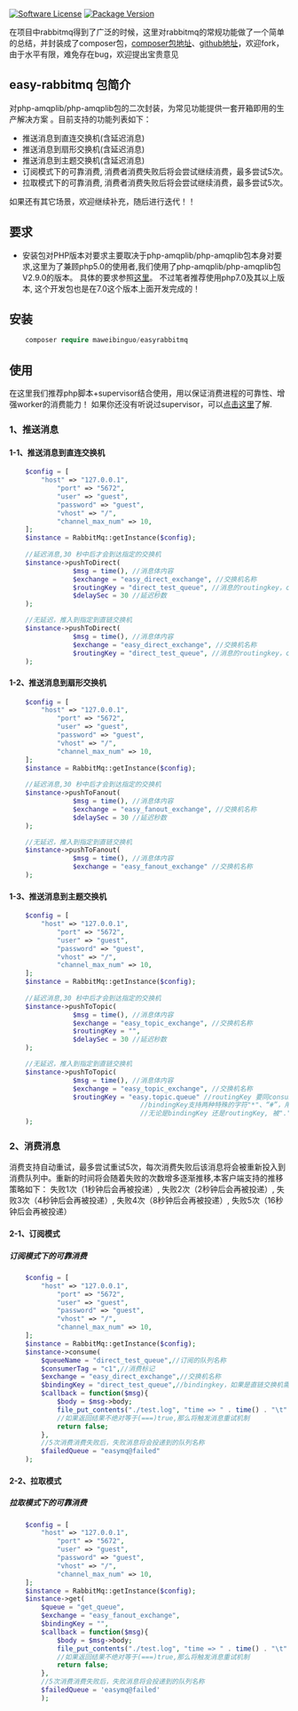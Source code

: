 [![Software License][ico-license]](LICENSE)
[![Package Version][package-version]](VERSION)

在项目中rabbitmq得到了广泛的时候，这里对rabbitmq的常规功能做了一个简单的总结，并封装成了composer包，[composer包地址](https://packagist.org/packages/maweibinguo/easyrabbitmq)、[github地址](https://github.com/maweibinguo/easyrabbitmq)，欢迎fork，由于水平有限，难免存在bug，欢迎提出宝贵意见

## easy-rabbitmq 包简介 ##
对php-amqplib/php-amqplib包的二次封装，为常见功能提供一套开箱即用的生产解决方案
。目前支持的功能列表如下：
* 推送消息到直连交换机(含延迟消息)
* 推送消息到扇形交换机(含延迟消息)
* 推送消息到主题交换机(含延迟消息)
* 订阅模式下的可靠消费, 消费者消费失败后将会尝试继续消费，最多尝试5次。
* 拉取模式下的可靠消费, 消费者消费失败后将会尝试继续消费，最多尝试5次。

如果还有其它场景，欢迎继续补充，随后进行迭代！！

## 要求
* 安装包对PHP版本对要求主要取决于php-amqplib/php-amqplib包本身对要求,这里为了兼顾php5.0的使用者,我们使用了php-amqplib/php-amqplib包V2.9.0的版本。
具体的要求参照[这里](https://packagist.org/packages/php-amqplib/php-amqplib#v2.9.0)。
不过笔者推荐使用php7.0及其以上版本, 这个开发包也是在7.0这个版本上面开发完成的！

## 安装
```php
	composer require maweibinguo/easyrabbitmq
```

## 使用
在这里我们推荐php脚本+supervisor结合使用，用以保证消费进程的可靠性、增强worker的消费能力！ 如果你还没有听说过supervisor，可以[点击这里](http://www.supervisord.org/introduction.html)了解.

### 1、推送消息

#### 1-1、推送消息到直连交换机
```php
	$config = [
	    "host" => "127.0.0.1",
            "port" => "5672",
            "user" => "guest",
            "password" => "guest",
            "vhost" => "/",
            "channel_max_num" => 10,
	];	
	$instance = RabbitMq::getInstance($config);
	
	//延迟消息,30 秒中后才会到达指定的交换机
	$instance->pushToDirect(
				$msg = time(), //消息体内容
				$exchange = "easy_direct_exchange", //交换机名称
				$routingKey = "direct_test_queue", //消息的routingkey，consume方法到bingdingkey 要和routingkey保持一致
				$delaySec = 30 //延迟秒数
	);

	//无延迟，推入到指定到直链交换机
	$instance->pushToDirect(
				$msg = time(), //消息体内容
				$exchange = "easy_direct_exchange", //交换机名称
				$routingKey = "direct_test_queue", //消息的routingkey，consume方法到bingdingkey 要和routingkey保持一致
	);
```
  
#### 1-2、推送消息到扇形交换机
```php
	$config = [
	    "host" => "127.0.0.1",
            "port" => "5672",
            "user" => "guest",
            "password" => "guest",
            "vhost" => "/",
            "channel_max_num" => 10,
	];	
	$instance = RabbitMq::getInstance($config);
	
	//延迟消息,30 秒中后才会到达指定的交换机
	$instance->pushToFanout(
				$msg = time(), //消息体内容
				$exchange = "easy_fanout_exchange", //交换机名称
				$delaySec = 30 //延迟秒数
	);

	//无延迟，推入到指定到直链交换机
	$instance->pushToFanout(
				$msg = time(), //消息体内容
				$exchange = "easy_fanout_exchange" //交换机名称
	);
```

#### 1-3、推送消息到主题交换机
```php
	$config = [
	    "host" => "127.0.0.1",
            "port" => "5672",
            "user" => "guest",
            "password" => "guest",
            "vhost" => "/",
            "channel_max_num" => 10,
	];	
	$instance = RabbitMq::getInstance($config);
	
	//延迟消息,30 秒中后才会到达指定的交换机
	$instance->pushToTopic(
				$msg = time(), //消息体内容
				$exchange = "easy_topic_exchange", //交换机名称
				$routingKey = "",
				$delaySec = 30 //延迟秒数
	);

	//无延迟，推入到指定到直链交换机
	$instance->pushToTopic(
				$msg = time(), //消息体内容
				$exchange = "easy_topic_exchange", //交换机名称
				$routingKey = "easy.topic.queue" //routingKey 要同consum的bindingKey相匹配
								 //bindingKey支持两种特殊的字符"*"、“#”，用作模糊匹配, 其中"*"用于匹配一个单词、“#”用于匹配多个单词(也可以是0个)
								 //无论是bindingKey 还是routingKey, 被"."分隔开的每一段独立的字符串就是一个单词, easy.topic.queue, 包含三个单词easy、topic、queue
	);
```
  
### 2、消费消息
消费支持自动重试，最多尝试重试5次，每次消费失败后该消息将会被重新投入到消费队列中。重新的时间将会随着失败的次数增多逐渐推移,本客户端支持的推移策略如下：
失败1次（1秒钟后会再被投递）, 失败2次（2秒钟后会再被投递）, 失败3次（4秒钟后会再被投递）, 失败4次（8秒钟后会再被投递）, 失败5次（16秒钟后会再被投递）

#### 2-1、订阅模式

##### 订阅模式下的可靠消费
```php
	$config = [
	    "host" => "127.0.0.1",
            "port" => "5672",
            "user" => "guest",
            "password" => "guest",
            "vhost" => "/",
            "channel_max_num" => 10,
	];	
	$instance = RabbitMq::getInstance($config);
	$instance->consume(
		$queueName = "direct_test_queue",//订阅的队列名称
		$consumerTag = "c1",//消费标记
		$exchange = "easy_direct_exchange",//交换机名称
		$bindingKey = "direct_test_queue",//bindingkey，如果是直链交换机需要同routingKey保持一致
		$callback = function($msg){
		    $body = $msg->body;
		    file_put_contents("./test.log", "time => " . time() . "\t" . " body => " . $body . PHP_EOL , FILE_APPEND);
		    //如果返回结果不绝对等于(===)true,那么将触发消息重试机制
		    return false;
		},
		//5次消费消费失败后，失败消息将会投递到的队列名称
		$failedQueue = "easymq@failed"
	);
```

#### 2-2、拉取模式

##### 拉取模式下的可靠消费
```php
	$config = [
	    "host" => "127.0.0.1",
            "port" => "5672",
            "user" => "guest",
            "password" => "guest",
            "vhost" => "/",
            "channel_max_num" => 10,
	];	
	$instance = RabbitMq::getInstance($config);
	$instance->get(
		$queue = "get_queue",
		$exchange = "easy_fanout_exchange",
		$bindingKey = "",
		$callback = function($msg){
		    $body = $msg->body;
		    file_put_contents("./test.log", "time => " . time() . "\t" . " body => " . $body . PHP_EOL , FILE_APPEND);
		    //如果返回结果不绝对等于(===)true,那么将触发消息重试机制
		    return false;
		},
		//5次消费消费失败后，失败消息将会投递到的队列名称
		$failedQueue = 'easymq@failed'
    	);
```

[ico-license]: https://img.shields.io/badge/License-MIT-blue
[package-version]: https://img.shields.io/badge/version-V1.0-green

